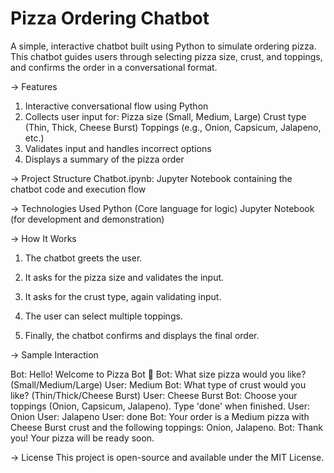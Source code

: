 # Pizza Ordering Chatbot

A simple, interactive chatbot built using Python to simulate ordering pizza. This chatbot guides users through selecting pizza size, crust, and toppings, and confirms the order in a conversational format.

-> Features
1. Interactive conversational flow using Python
2. Collects user input for:
  Pizza size (Small, Medium, Large)
  Crust type (Thin, Thick, Cheese Burst)
  Toppings (e.g., Onion, Capsicum, Jalapeno, etc.)
3. Validates input and handles incorrect options
4. Displays a summary of the pizza order

-> Project Structure
Chatbot.ipynb: Jupyter Notebook containing the chatbot code and execution flow

-> Technologies Used
Python (Core language for logic)
Jupyter Notebook (for development and demonstration)

-> How It Works
1. The chatbot greets the user.

2. It asks for the pizza size and validates the input.

3. It asks for the crust type, again validating input.

4. The user can select multiple toppings.

5. Finally, the chatbot confirms and displays the final order.

-> Sample Interaction

Bot: Hello! Welcome to Pizza Bot 🍕
Bot: What size pizza would you like? (Small/Medium/Large)
User: Medium
Bot: What type of crust would you like? (Thin/Thick/Cheese Burst)
User: Cheese Burst
Bot: Choose your toppings (Onion, Capsicum, Jalapeno). Type 'done' when finished.
User: Onion
User: Jalapeno
User: done
Bot: Your order is a Medium pizza with Cheese Burst crust and the following toppings: Onion, Jalapeno.
Bot: Thank you! Your pizza will be ready soon.

-> License
This project is open-source and available under the MIT License.
